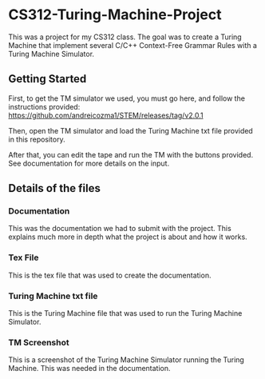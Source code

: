 # CS312-Turing-Machine-Project

This was a project for my CS312 class. The goal was to create a Turing Machine that implement several C/C++ Context-Free Grammar Rules with a Turing Machine Simulator.

## Getting Started

First, to get the TM simulator we used, you must go here, and follow the instructions provided: <https://github.com/andreicozma1/STEM/releases/tag/v2.0.1>

Then, open the TM simulator and load the Turing Machine txt file provided in this repository.

After that, you can edit the tape and run the TM with the buttons provided. See documentation for more details on the input.

## Details of the files

### Documentation

This was the documentation we had to submit with the project. This explains much more in depth what the project is about and how it works.

### Tex File

This is the tex file that was used to create the documentation.

### Turing Machine txt file

This is the Turing Machine file that was used to run the Turing Machine Simulator.

### TM Screenshot

This is a screenshot of the Turing Machine Simulator running the Turing Machine. This was needed in the documentation.
